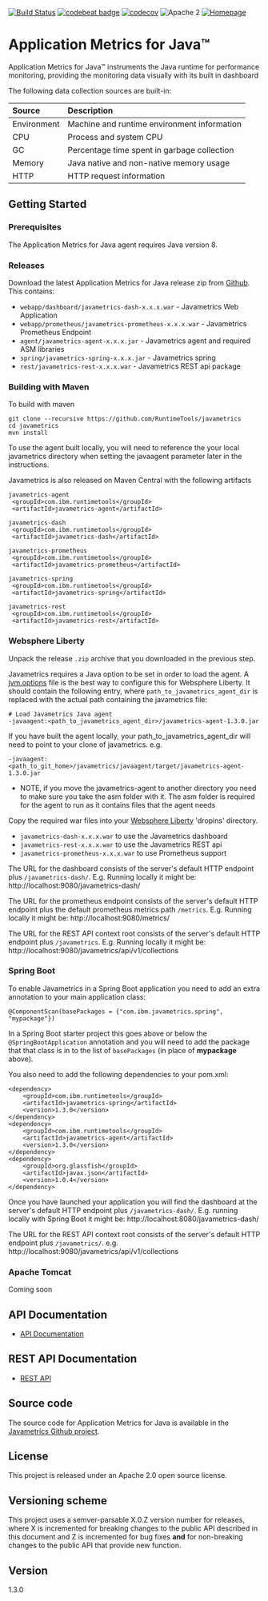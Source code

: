 [![Build Status](https://travis-ci.org/RuntimeTools/javametrics.svg?branch=master)](https://travis-ci.org/RuntimeTools/javametrics)
[![codebeat badge](https://codebeat.co/badges/02e01f80-46ee-4a25-a409-ff1c65cb1421)](https://codebeat.co/projects/github-com-runtimetools-javametrics-master)
[![codecov](https://codecov.io/gh/RuntimeTools/javametrics/branch/master/graph/badge.svg)](https://codecov.io/gh/RuntimeTools/javametrics)
![Apache 2](https://img.shields.io/badge/license-Apache2-blue.svg?style=flat)
[![Homepage](https://img.shields.io/badge/homepage-Application%20Metrics%20for%20Java-blue.svg)](https://developer.ibm.com/javasdk/application-metrics-java/)

# Application Metrics for Java&trade;

Application Metrics for Java&trade; instruments the Java runtime for performance monitoring, providing the monitoring data visually with its built in dashboard

The following data collection sources are built-in:

 Source             | Description
:-------------------|:-------------------------------------------
 Environment        | Machine and runtime environment information
 CPU                | Process and system CPU
 GC                 | Percentage time spent in garbage collection
 Memory             | Java native and non-native memory usage
 HTTP               | HTTP request information


## Getting Started
### Prerequisites

The Application Metrics for Java agent requires Java version 8.

<a name="install"></a>

### Releases

Download the latest Application Metrics for Java release zip from [Github](http://github.com/runtimetools/javametrics/releases).
This contains:
* `webapp/dashboard/javametrics-dash-x.x.x.war` - Javametrics Web Application
* `webapp/prometheus/javametrics-prometheus-x.x.x.war` - Javametrics Prometheus Endpoint
* `agent/javametrics-agent-x.x.x.jar` - Javametrics agent and required ASM libraries
* `spring/javametrics-spring-x.x.x.jar` - Javametrics spring
* `rest/javametrics-rest-x.x.x.war` - Javametrics REST api package

### Building with Maven

To build with maven

```
git clone --recursive https://github.com/RuntimeTools/javametrics
cd javametrics
mvn install
```

To use the agent built locally, you will need to reference the your local javametrics directory when setting the javaagent parameter later in the instructions.


Javametrics is also released on Maven Central with the following artifacts


```
javametrics-agent
 <groupId>com.ibm.runtimetools</groupId>
 <artifactId>javametrics-agent</artifactId>

javametrics-dash
 <groupId>com.ibm.runtimetools</groupId>
 <artifactId>javametrics-dash</artifactId>

javametrics-prometheus
 <groupId>com.ibm.runtimetools</groupId>
 <artifactId>javametrics-prometheus</artifactId>

javametrics-spring
 <groupId>com.ibm.runtimetools</groupId>
 <artifactId>javametrics-spring</artifactId>

javametrics-rest
 <groupId>com.ibm.runtimetools</groupId>
 <artifactId>javametrics-rest</artifactId>
```

### Websphere Liberty
Unpack the release `.zip` archive that you downloaded in the previous step.  

Javametrics requires a Java option to be set in order to load the agent.  A [jvm.options](https://www.ibm.com/support/knowledgecenter/en/SSAW57_liberty/com.ibm.websphere.wlp.nd.multiplatform.doc/ae/twlp_admin_customvars.html) file is the best way to configure this for Websphere Liberty. It should contain the following entry, where `path_to_javametrics_agent_dir` is replaced with the actual path containing the javametrics file:

```
# Load Javametrics Java agent
-javaagent:<path_to_javametrics_agent_dir>/javametrics-agent-1.3.0.jar
```
If you have built the agent locally, your path_to_javametrics_agent_dir will need to point to your clone of javametrics.
e.g.
```
-javaagent:<path_to_git_home>/javametrics/javaagent/target/javametrics-agent-1.3.0.jar
```
* NOTE, if you move the javametrics-agent to another directory you need to make sure you take the asm folder with it.  The asm folder is required for the agent to run as it contains files that the agent needs

Copy the required war files into your [Websphere Liberty](https://developer.ibm.com/wasdev/websphere-liberty/) 'dropins' directory.
- `javametrics-dash-x.x.x.war` to use the Javametrics dashboard
- `javametrics-rest-x.x.x.war` to use the Javametrics REST api
- `javametrics-prometheus-x.x.x.war` to use Prometheus support

The URL for the dashboard consists of the server's default HTTP endpoint plus `/javametrics-dash/`.  E.g. Running locally it might be: http://localhost:9080/javametrics-dash/

The URL for the prometheus endpoint consists of the server's default HTTP endpoint plus the default prometheus metrics path `/metrics`.  E.g. Running locally it might be: http://localhost:9080/metrics/

The URL for the REST API context root consists of the server's default HTTP endpoint plus `/javametrics`.  E.g. Running locally it might be: http://localhost:9080/javametrics/api/v1/collections

### Spring Boot
To enable Javametrics in a Spring Boot application you need to add an extra annotation to your main application class:
```
@ComponentScan(basePackages = {"com.ibm.javametrics.spring", "mypackage"})
```
In a Spring Boot starter project this goes above or below the `@SpringBootApplication` annotation and you will need to add the package that that class is in to the list of `basePackages` (in place of __mypackage__ above).

You also need to add the following dependencies to your pom.xml:

```
<dependency>
    <groupId>com.ibm.runtimetools</groupId>
    <artifactId>javametrics-spring</artifactId>
    <version>1.3.0</version>
</dependency>
<dependency>
    <groupId>com.ibm.runtimetools</groupId>
    <artifactId>javametrics-agent</artifactId>
    <version>1.3.0</version>
</dependency>
<dependency>
    <groupId>org.glassfish</groupId>
    <artifactId>javax.json</artifactId>
    <version>1.0.4</version>
</dependency>
 ```

Once you have launched your application you will find the dashboard at the server's default HTTP endpoint plus `/javametrics-dash/`.  E.g. running locally with Spring Boot it might be: http://localhost:8080/javametrics-dash/

The URL for the REST API context root consists of the server's default HTTP endpoint plus `/javametrics/`.  e.g. http://localhost:9080/javametrics/api/v1/collections

### Apache Tomcat
Coming soon

<a name="api-doc"></a>

## API Documentation
- [API Documentation](API-DOCUMENTATION.md)

## REST API Documentation
- [REST API](REST-API.md)

<a name="building"></a>

## Source code
The source code for Application Metrics for Java is available in the [Javametrics Github project](http://github.com/RuntimeTools/javametrics).

## License
This project is released under an Apache 2.0 open source license.  

## Versioning scheme
This project uses a semver-parsable X.0.Z version number for releases, where X is incremented for breaking changes to the public API described in this document and Z is incremented for bug fixes **and** for non-breaking changes to the public API that provide new function.

## Version
1.3.0
